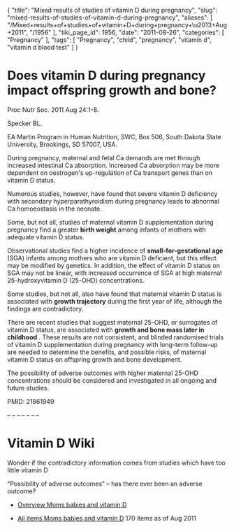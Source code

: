 {
    "title": "Mixed results of studies of vitamin D during pregnancy",
    "slug": "mixed-results-of-studies-of-vitamin-d-during-pregnancy",
    "aliases": [
        "/Mixed+results+of+studies+of+vitamin+D+during+pregnancy+\u2013+Aug+2011",
        "/1956"
    ],
    "tiki_page_id": 1956,
    "date": "2011-08-26",
    "categories": [
        "Pregnancy"
    ],
    "tags": [
        "Pregnancy",
        "child",
        "pregnancy",
        "vitamin d",
        "vitamin d blood test"
    ]
}


# Does vitamin D during pregnancy impact offspring growth and bone?

Proc Nutr Soc. 2011 Aug 24:1-8. 

Specker BL.

EA Martin Program in Human Nutrition, SWC, Box 506, South Dakota State University, Brookings, SD 57007, USA.

During pregnancy, maternal and fetal Ca demands are met through increased intestinal Ca absorption. Increased Ca absorption may be more dependent on oestrogen's up-regulation of Ca transport genes than on vitamin D status. 

Numerous studies, however, have found that severe vitamin D deficiency with secondary hyperparathyroidism during pregnancy leads to abnormal Ca homoeostasis in the neonate. 

Some, but not all, studies of maternal vitamin D supplementation during pregnancy find a greater  **birth weight**  among infants of mothers with adequate vitamin D status. 

Observational studies find a higher incidence of  **small-for-gestational age**  (SGA) infants among mothers who are vitamin D deficient, but this effect may be modified by genetics. In addition, the effect of vitamin D status on SGA may not be linear, with increased occurrence of SGA at high maternal 25-hydroxyvitamin D (25-OHD) concentrations. 

Some studies, but not all, also have found that maternal vitamin D status is associated with  **growth trajectory**  during the first year of life, although the findings are contradictory. 

There are recent studies that suggest maternal 25-OHD, or surrogates of vitamin D status, are associated with  **growth and bone mass later in childhood** . These results are not consistent, and blinded randomised trials of vitamin D supplementation during pregnancy with long-term follow-up are needed to determine the benefits, and possible risks, of maternal vitamin D status on offspring growth and bone development. 

The possibility of adverse outcomes with higher maternal 25-OHD concentrations should be considered and investigated in all ongoing and future studies.

PMID:     21861949

– – – – – – – 

# Vitamin D Wiki

Wonder if the contradictory information comes from studies which have too little vitamin D

“Possibility of adverse outcomes” – has there ever been an adverse outcome?

* [Overview Moms babies and vitamin D](/tags/overview-moms-babies-and-vitamin-d.html)

* [All items Moms babies and vitamin D](https://www.VitaminDWiki.com/tiki-browse_categories.php?parentId=12&sort_mode=created_desc) 170 items as of Aug 2011